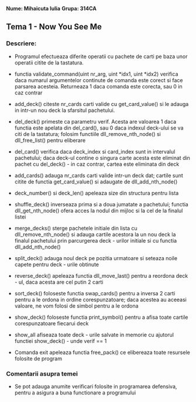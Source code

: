 **Nume: Mihaicuta Iulia**
**Grupa: 314CA**

## Tema 1 - Now You See Me

### Descriere:

* Programul efectueaza diferite operatii cu pachete de carti pe baza unor
operatii citite de la tastatura.

* functia validate_command(uint nr_arg, uint *idx1, uint *idx2) verifica daca
numarul argumentelor continute de comanda este corect si face parsarea acesteia.
Returneaza 1 daca comanda este corecta, sau 0 in caz contrar

* add_deck() citeste nr_cards carti valide cu get_card_value() si le adauga in
intr-un nou deck la sfarsitul pachetului.

* del_deck() primeste ca parametru verif. Acesta are valoarea 1 daca functia
este apelata din del_card(), sau 0 daca indexul deck-ului se va citi de la
tastatura; folosim functiile dll_remove_nth_node() si dll_free_list() pentru
eliberare

* del_card() verifica daca deck_index si card_index sunt in intervalul
pachetului; daca deck-ul contine o singura carte acesta este eliminat din
pachet cu del_deck() - in caz contrar, cartea este eliminata din deck

* add_cards() adauga nr_cards carti valide intr-un deck dat; cartile sunt
citite de functia get_card_value() si adaugate de dll_add_nth_node()

* deck_number() si deck_len() apeleaza size din structura pentru lista

* shuffle_deck() inverseaza prima si a doua jumatate a pachetului; functia
dll_get_nth_node() ofera acces la nodul din mijloc si la cel de la finalul
listei

* merge_decks() sterge pachetele initiale din lista cu dll_remove_nth_node()
si adauga cartile acestora la un nou deck la finalul pachetului prin
parcurgerea deck - urilor initiale si cu functia dll_add_nth_node()

* split_deck() adauga noul deck pe pozitia urmatoare si seteaza noile capete
pentru deck - urile obtinute

* reverse_deck() apeleaza functia dll_move_last() pentru a reordona
deck - ul, daca acesta are cel putin 2 carti

* sort_deck() foloseste functia swap_cards() pentru a inversa 2 carti pentru
a le ordona in ordine corespunzatoare; daca acestea au aceeasi valoare, ne vom
folosi de simbol pentru a le ordona

* show_deck() foloseste functia print_symbol() pentru a afisa toate cartile
corespunzatoare fiecarui deck

* show_all afiseaza toate deck - urile salvate in memorie cu ajutorul functiei
show_deck() - unde verif == 1

* Comanda exit apeleaza functia free_pack() ce elibereaza toate resursele
folosite de program

### Comentarii asupra temei

* Se pot adauga anumite verificari folosite in programarea defensiva, pentru a
asigura a buna functionare a programului
